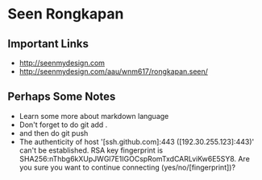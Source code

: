 # Seen Rongkapan

## Important Links

- http://seenmydesign.com
- http://seenmydesign.com/aau/wnm617/rongkapan.seen/

## Perhaps Some Notes

- Learn some more about markdown language
- Don't forget to do git add .
- and then do git push
- The authenticity of host '[ssh.github.com]:443 ([192.30.255.123]:443)' can't be established.
RSA key fingerprint is SHA256:nThbg6kXUpJWGl7E1IGOCspRomTxdCARLviKw6E5SY8.
Are you sure you want to continue connecting (yes/no/[fingerprint])?
